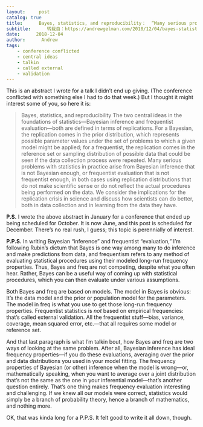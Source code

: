 ```yaml
---
layout:     post
catalog: true
title:      Bayes, statistics, and reproducibility：  “Many serious problems with statistics in practice arise from Bayesian inference that is not Bayesian enough, or frequentist evaluation that is not frequentist enough, in both cases using replication distributions that do not make scientific sense or do not reflect the actual procedures being performed on the data.”
subtitle:      转载自：https://andrewgelman.com/2018/12/04/bayes-statistics-reproducibility-many-serious-problems-statistics-practice-arise-bayesian-inference-not-bayesian-enough-frequentist-evaluation-not-frequentist/
date:      2018-12-04
author:      Andrew
tags:
    - conference conflicted
    - central ideas
    - talkin
    - called external
    - validation
---
```





This is an abstract I wrote for a talk I didn’t end up giving. (The conference conflicted with something else I had to do that week.) But I thought it might interest some of you, so here it is:

> Bayes, statistics, and reproducibility
The two central ideas in the foundations of statistics—Bayesian inference and frequentist evaluation—both are defined in terms of replications. For a Bayesian, the replication comes in the prior distribution, which represents possible parameter values under the set of problems to which a given model might be applied; for a frequentist, the replication comes in the reference set or sampling distribution of possible data that could be seen if the data collection process were repeated. Many serious problems with statistics in practice arise from Bayesian inference that is not Bayesian enough, or frequentist evaluation that is not frequentist enough, in both cases using replication distributions that do not make scientific sense or do not reflect the actual procedures being performed on the data. We consider the implications for the replication crisis in science and discuss how scientists can do better, both in data collection and in learning from the data they have.

**P.S.** I wrote the above abstract in January for a conference that ended up being scheduled for October. It is now June, and this post is scheduled for December. There’s no real rush, I guess; this topic is perennially of interest.

**P.P.S.** In writing Bayesian “inference” and frequentist “evaluation,” I’m following Rubin’s dictum that Bayes is one way among many to do inference and make predictions from data, and frequentism refers to any method of evaluating statistical procedures using their modeled long-run frequency properties. Thus, Bayes and freq are not competing, despite what you often hear. Rather, Bayes can be a useful way of coming up with statistical procedures, which you can then evaluate under various assumptions.

Both Bayes and freq are based on models. The model in Bayes is obvious: It’s the data model and the prior or population model for the parameters. The model in freq is what you use to get those long-run frequency properties. Frequentist statistics is *not* based on empirical frequencies: that’s called external validation. All the frequentist stuff—bias, variance, coverage, mean squared error, etc.—that all requires some model or reference set.

And that last paragraph is what I’m talkin bout, how Bayes and freq are two ways of looking at the same problem. After all, Bayesian inference has ideal frequency properties—if you do these evaluations, averaging over the prior and data distributions you used in your model fitting. The frequency properties of Bayesian (or other) inference when the model is wrong—or, mathematically speaking, when you want to average over a joint distribution that’s not the same as the one in your inferential model—that’s another question entirely. That’s one thing makes frequency evaluation interesting and challenging. If we knew all our models were correct, statistics would simply be a branch of probability theory, hence a branch of mathematics, and nothing more.

OK, that was kinda long for a P.P.S. It felt good to write it all down, though.



